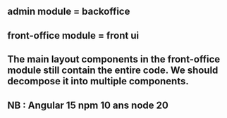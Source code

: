 

## admin module = backoffice 

## front-office module = front ui 

## The main layout components in the front-office module still contain the entire code. We should decompose it into multiple components.


## NB : Angular 15 npm 10 ans node 20
